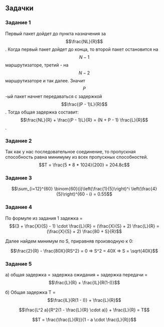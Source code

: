## Задачки

### Задание 1

Первый пакет дойдет до пункта назначения за $$\frac{NL}{R}$$. Когда первый пакет дойдет до конца, то второй пакет остановится на $$N - 1$$ маршрутизаторе, третий - на $$N-2$$ маршрутизаторе и так далее. Значит $$P$$-ый пакет начнет передаваться с задержкой  $$\frac{(P - 1)L}{R}$$. Тогда общая задержка составит: $$\frac{NL}{R} + \frac{(P - 1)L}{R} = (N + P - 1) \frac{L}{R}$$.

### Задание 2

Так как у нас последовательное соединение, то пропускная способность равна минимуму из всех пропускных способностей. $$T = \frac{5 * 8 * 1024}{200} = 204.8c$$

### Задание 3

$$\sum_{i=12}^{60} \binom{60}{i}\left(\frac{1}{5}\right)^i \left(\frac{4}{5}\right)^{60 - i} = 0.55$$
### Задание 4

По формуле из задания 1 задежка = $$(3 + \frac{X}{S} - 1) \cdot \frac{L}{R} = (\frac{X}{S} + 2) \frac{L}{R} =  (\frac{X}{S} + 2) \frac{80 + S}{R}$$

Далее найдем минимум по S, приравняв производную к 0:

$$\frac{2}{R} - \frac{80X}{RS^2} = 0 => S^2 = 40X => S = \sqrt{40X}$$
### Задание 5

a) общая задержка = задержка ожидания + задержка передачи = $$\frac{L}{R} + \frac{IL}{R(1-I)}$$

б) Общая задержка T =  $$\frac{IL}{R(1 - I)} + \frac{L}{R}$$

$$\frac{L^2 a}{R^2(1 - \frac{L}{R} \cdot a)} + \frac{L}{R} = T$$

$$T = \frac{\frac{L}{R}}{1 - a \cdot \frac{L}{R}}$$


